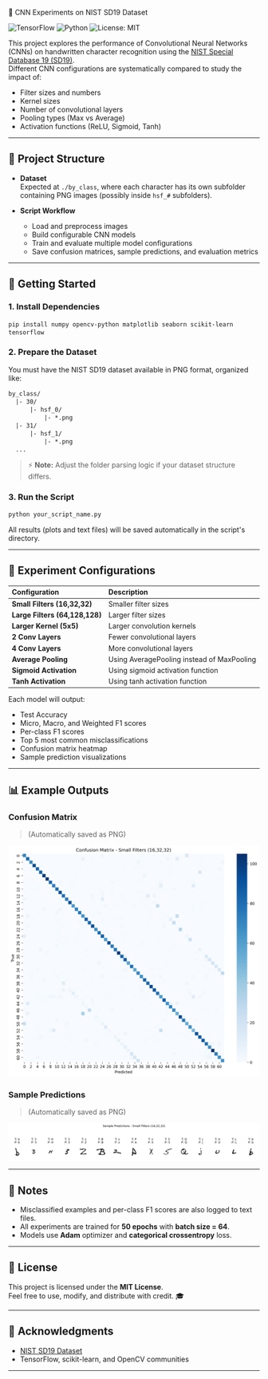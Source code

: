 🧠 CNN Experiments on NIST SD19 Dataset

![TensorFlow](https://img.shields.io/badge/TensorFlow-2.x-orange?logo=tensorflow&logoColor=white)
![Python](https://img.shields.io/badge/Python-3.8%2B-blue?logo=python&logoColor=white)
![License: MIT](https://img.shields.io/badge/License-MIT-green.svg)

This project explores the performance of Convolutional Neural Networks (CNNs) on handwritten character recognition using the [NIST Special Database 19 (SD19)](https://www.nist.gov/srd/nist-special-database-19).  
Different CNN configurations are systematically compared to study the impact of:
- Filter sizes and numbers
- Kernel sizes
- Number of convolutional layers
- Pooling types (Max vs Average)
- Activation functions (ReLU, Sigmoid, Tanh)

---

## 📂 Project Structure

- **Dataset**  
  Expected at `./by_class`, where each character has its own subfolder containing PNG images (possibly inside `hsf_#` subfolders).

- **Script Workflow**  
  - Load and preprocess images
  - Build configurable CNN models
  - Train and evaluate multiple model configurations
  - Save confusion matrices, sample predictions, and evaluation metrics

---

## 🚀 Getting Started

### 1. Install Dependencies

```
pip install numpy opencv-python matplotlib seaborn scikit-learn tensorflow
```

### 2. Prepare the Dataset

You must have the NIST SD19 dataset available in PNG format, organized like:

```
by_class/
  |- 30/
      |- hsf_0/
          |- *.png
  |- 31/
      |- hsf_1/
          |- *.png
  ...
```

> ⚡ **Note:** Adjust the folder parsing logic if your dataset structure differs.

### 3. Run the Script

```bash
python your_script_name.py
```

All results (plots and text files) will be saved automatically in the script's directory.

---

## 🧪 Experiment Configurations

| Configuration             | Description                          |
| :------------------------- | :----------------------------------- |
| **Small Filters (16,32,32)** | Smaller filter sizes |
| **Large Filters (64,128,128)** | Larger filter sizes |
| **Larger Kernel (5x5)** | Larger convolution kernels |
| **2 Conv Layers** | Fewer convolutional layers |
| **4 Conv Layers** | More convolutional layers |
| **Average Pooling** | Using AveragePooling instead of MaxPooling |
| **Sigmoid Activation** | Using sigmoid activation function |
| **Tanh Activation** | Using tanh activation function |

Each model will output:
- Test Accuracy
- Micro, Macro, and Weighted F1 scores
- Per-class F1 scores
- Top 5 most common misclassifications
- Confusion matrix heatmap
- Sample prediction visualizations

---

## 📊 Example Outputs

### Confusion Matrix
> (Automatically saved as PNG)

![Confusion Matrix Example](https://github.com/Amir0234-afk/CNN-Experiments-on-NIST-SD19-Handwritten-Characters/blob/main/images/confusion%20matrix%20example.png)

### Sample Predictions
> (Automatically saved as PNG)

![Sample Predictions Example](https://github.com/Amir0234-afk/CNN-Experiments-on-NIST-SD19-Handwritten-Characters/blob/main/images/sample%20prediction%20example.png)

---

## 📌 Notes

- Misclassified examples and per-class F1 scores are also logged to text files.
- All experiments are trained for **50 epochs** with **batch size = 64**.
- Models use **Adam** optimizer and **categorical crossentropy** loss.

---

## 📄 License

This project is licensed under the **MIT License**.  
Feel free to use, modify, and distribute with credit. 🎓

---

## 🌟 Acknowledgments
- [NIST SD19 Dataset](https://www.nist.gov/srd/nist-special-database-19)
- TensorFlow, scikit-learn, and OpenCV communities

---
